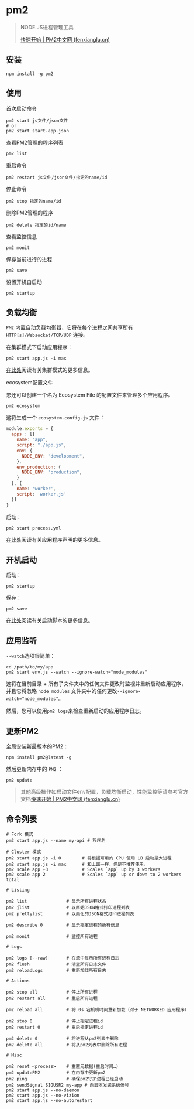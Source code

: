 # pm2

> NODE.JS进程管理工具
>
> [快速开始 | PM2中文网 (fenxianglu.cn)](https://pm2.fenxianglu.cn/docs/start)

## 安装

```shell
npm install -g pm2
```

## 使用

首次启动命令

```shell
pm2 start js文件/json文件
# or
pm2 start start-app.json
```

查看PM2管理的程序列表

```shell
pm2 list
```

重启命令

```shell
pm2 restart js文件/json文件/指定的name/id
```

停止命令

```shell
pm2 stop 指定的name/id
```

删除PM2管理的程序

```shell
pm2 delete 指定的id/name
```

查看监控信息

```shell
pm2 monit
```

保存当前进行的进程

```shell
pm2 save
```

设置开机自启动

```shell
pm2 startup
```



## 负载均衡

`PM2` 内置自动负载均衡器，它将在每个进程之间共享所有 `HTTP[s]/Websocket/TCP/UDP` 连接。

在集群模式下启动应用程序：

```text
pm2 start app.js -i max
```

[在此处](https://pm2.fenxianglu.cn/docs/general/cluster-mode)阅读有关集群模式的更多信息。



ecosystem配置文件

您还可以创建一个名为 Ecosystem File 的配置文件来管理多个应用程序。

```text
pm2 ecosystem
```



这将生成一个 `ecosystem.config.js` 文件：

```js
module.exports = {
  apps : [{
    name: "app",
    script: "./app.js",
    env: {
      NODE_ENV: "development",
    },
    env_production: {
      NODE_ENV: "production",
    }
  }, {
    name: 'worker',
    script: 'worker.js'
  }]
}
```



启动：

```text
pm2 start process.yml
```

[在此处](https://pm2.fenxianglu.cn/docs/general/configuration-file)阅读有关应用程序声明的更多信息。



## 开机启动

启动：

```text
pm2 startup
```



保存：

```text
pm2 save
```



[在此处](https://pm2.fenxianglu.cn/docs/general/persistent-application)阅读有关启动脚本的更多信息。

## 应用监听

`--watch`选项很简单：

```text
cd /path/to/my/app
pm2 start env.js --watch --ignore-watch="node_modules"
```



这将在当前目录 + 所有子文件夹中的任何文件更改时监视并重新启动应用程序，并且它将忽略 `node_modules` 文件夹中的任何更改`--ignore-watch="node_modules"`。

然后，您可以使用`pm2 logs`来检查重新启动的应用程序日志。

## 更新PM2

全局安装新最版本的PM2：

```text
npm install pm2@latest -g
```



然后更新内存中的 `PM2` ：

```text
pm2 update
```



>其他高级操作如启动文件env配置，负载均衡启动，性能监控等请参考官方文档[快速开始 | PM2中文网 (fenxianglu.cn)](https://pm2.fenxianglu.cn/docs/start)



## 命令列表

```shell
# Fork 模式
pm2 start app.js --name my-api # 程序名

# Cluster 模式
pm2 start app.js -i 0        # 将根据可用的 CPU 使用 LB 启动最大进程
pm2 start app.js -i max      # 和上面一样，但是不推荐使用。
pm2 scale app +3             # Scales `app` up by 3 workers
pm2 scale app 2              # Scales `app` up or down to 2 workers total

# Listing

pm2 list               # 显示所有进程状态
pm2 jlist              # 以原始JSON格式打印进程列表
pm2 prettylist         # 以美化的JSON格式打印进程列表

pm2 describe 0         # 显示指定进程的所有信息

pm2 monit              # 监控所有进程

# Logs

pm2 logs [--raw]       # 在流中显示所有进程日志
pm2 flush              # 清空所有日志文件
pm2 reloadLogs         # 重新加载所有日志

# Actions

pm2 stop all           # 停止所有进程
pm2 restart all        # 重启所有进程

pm2 reload all         # 将 0s 宕机机时间重新加载（对于 NETWORKED 应用程序）

pm2 stop 0             # 停止指定进程id
pm2 restart 0          # 重启指定进程id

pm2 delete 0           # 将进程从pm2列表中删除
pm2 delete all         # 将从pm2列表中删除所有进程

# Misc

pm2 reset <process>    # 重置元数据(重启时间…)
pm2 updatePM2          # 在内存中更新pm2
pm2 ping               # 确保pm2守护进程已经启动
pm2 sendSignal SIGUSR2 my-app # 向脚本发送系统信号
pm2 start app.js --no-daemon
pm2 start app.js --no-vizion
pm2 start app.js --no-autorestart
```

